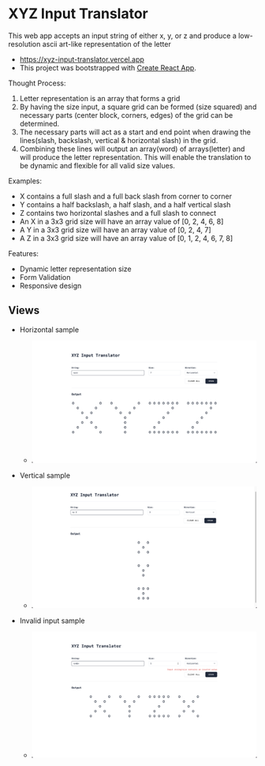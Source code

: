 # XYZ Input Translator

This web app accepts an input string of either x, y, or z and produce a low-resolution ascii art-like representation of the letter

- https://xyz-input-translator.vercel.app
- This project was bootstrapped with [Create React App](https://github.com/facebook/create-react-app).

Thought Process:

1. Letter representation is an array that forms a grid
2. By having the size input, a square grid can be formed (size squared) and necessary parts (center block, corners, edges) of the grid can be determined.
3. The necessary parts will act as a start and end point when drawing the lines(slash, backslash, vertical & horizontal slash) in the grid.
4. Combining these lines will output an array(word) of arrays(letter) and will produce the letter representation. This will enable the translation to be dynamic and flexible for all valid size values.

Examples:

- X contains a full slash and a full back slash from corner to corner
- Y contains a half backslash, a half slash, and a half vertical slash
- Z contains two horizontal slashes and a full slash to connect
- An X in a 3x3 grid size will have an array value of [0, 2, 4, 6, 8]
- A Y in a 3x3 grid size will have an array value of [0, 2, 4, 7]
- A Z in a 3x3 grid size will have an array value of [0, 1, 2, 4, 6, 7, 8]

Features:

- Dynamic letter representation size
- Form Validation
- Responsive design

## Views

- Horizontal sample

  - ![](https://github.com/Randell-janus/xyz-input-translator/blob/main/public/snapshots/horizontal.png)

- Vertical sample

  - ![](https://github.com/Randell-janus/xyz-input-translator/blob/main/public/snapshots/vertical.png)

- Invalid input sample
  - ![](https://github.com/Randell-janus/xyz-input-translator/blob/main/public/snapshots/error.png)
